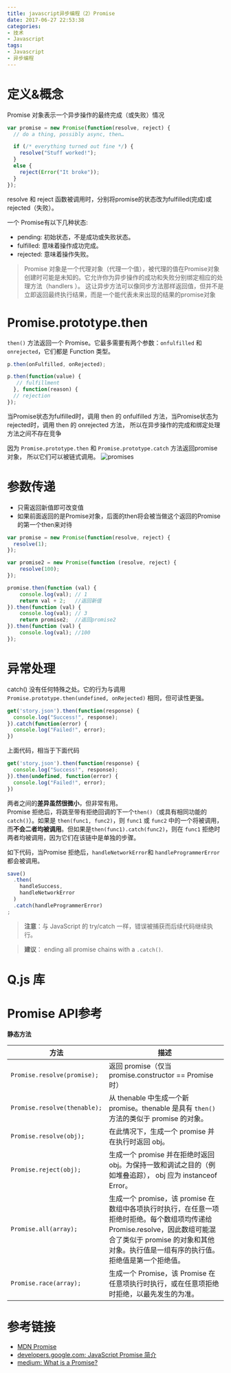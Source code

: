 ```yaml
---
title: javascript异步编程（2）Promise
date: 2017-06-27 22:53:38
categories:
- 技术
- Javascript
tags:
- Javascript
- 异步编程
---
```


# 定义&概念
Promise 对象表示一个异步操作的最终完成（或失败）情况

<!-- more -->

```javascript
var promise = new Promise(function(resolve, reject) {
  // do a thing, possibly async, then…

  if (/* everything turned out fine */) {
    resolve("Stuff worked!");
  }
  else {
    reject(Error("It broke"));
  }
});

```
resolve 和 reject 函数被调用时，分别将promise的状态改为fulfilled(完成)或rejected（失败）。

一个 Promise有以下几种状态:

* pending: 初始状态，不是成功或失败状态。
* fulfilled: 意味着操作成功完成。
* rejected: 意味着操作失败。

> Promise 对象是一个代理对象（代理一个值），被代理的值在Promise对象创建时可能是未知的。它允许你为异步操作的成功和失败分别绑定相应的处理方法（handlers ）。 这让异步方法可以像同步方法那样返回值，但并不是立即返回最终执行结果，而是一个能代表未来出现的结果的promise对象

# Promise.prototype.then

`then()` 方法返回一个  Promise。它最多需要有两个参数：`onfulfilled` 和 `onrejected`，它们都是 Function 类型。  

```javascript
p.then(onFulfilled, onRejected);

p.then(function(value) {
   // fulfillment
  }, function(reason) {
  // rejection
});
```
当Promise状态为fulfilled时，调用 then 的 onfulfilled 方法，当Promise状态为rejected时，调用 then 的 onrejected 方法， 所以在异步操作的完成和绑定处理方法之间不存在竞争

因为 `Promise.prototype.then` 和 `Promise.prototype.catch` 方法返回promise 对象， 所以它们可以被链式调用。
![promises](/images/javascript/js-promises.png)

# 参数传递

- 只需返回新值即可改变值
- 如果前面返回的是Promise对象，后面的then将会被当做这个返回的Promise的第一个then来对待

```javascript
var promise = new Promise(function(resolve, reject) {
  resolve(1);
});

var promise2 = new Promise(function (resolve, reject) {
    resolve(100);
});

promise.then(function (val) {
    console.log(val); // 1
    return val + 2;   //返回新值
}).then(function (val) {
    console.log(val); // 3
    return promise2;  //返回promise2
}).then(function (val) {
    console.log(val); //100
});
```

# 异常处理
catch() 没有任何特殊之处。它的行为与调用 `Promise.prototype.then(undefined, onRejected)` 相同，但可读性更强。

```javascript
get('story.json').then(function(response) {
  console.log("Success!", response);
}).catch(function(error) {
  console.log("Failed!", error);
})
```
上面代码，相当于下面代码
```javascript
get('story.json').then(function(response) {
  console.log("Success!", response);
}).then(undefined, function(error) {
  console.log("Failed!", error);
})
```
两者之间的**差异虽然很微小**，但非常有用。  
Promise 拒绝后，将跳至带有拒绝回调的下一个`then()`（或具有相同功能的 `catch()`）。如果是 `then(func1, func2)`，则 `func1` 或 `func2` 中的一个将被调用，而**不会二者均被调用**。但如果是`then(func1).catch(func2)`，则在 `func1` 拒绝时两者均被调用，因为它们在该链中是单独的步骤。

如下代码，当Promise 拒绝后，`handleNetworkError`和 `handleProgrammerError`都会被调用。
```javascript
save()
  .then(
    handleSuccess,
    handleNetworkError
  )
  .catch(handleProgrammerError)
;
```
> **注意**：与 JavaScript 的 try/catch 一样，错误被捕获而后续代码继续执行。

> **建议**： ending all promise chains with a `.catch()`.

# Q.js 库

# Promise API参考

**静态方法**

方法| 描述
---------|----------
`Promise.resolve(promise);`  | 返回 promise（仅当 promise.constructor == Promise 时）
`Promise.resolve(thenable);` | 从 thenable 中生成一个新 promise。thenable 是具有 `then()` 方法的类似于 promise 的对象。
`Promise.resolve(obj);`	 | 	在此情况下，生成一个 promise 并在执行时返回 obj。
`Promise.reject(obj);` | 生成一个 promise 并在拒绝时返回 obj。为保持一致和调试之目的（例如堆叠追踪）， obj 应为 instanceof Error。
`Promise.all(array);` | 生成一个 promise，该 promise 在数组中各项执行时执行，在任意一项拒绝时拒绝。每个数组项均传递给 Promise.resolve，因此数组可能混合了类似于 promise 的对象和其他对象。执行值是一组有序的执行值。拒绝值是第一个拒绝值。
`Promise.race(array);` | 生成一个 Promise，该 Promise 在任意项执行时执行，或在任意项拒绝时拒绝，以最先发生的为准。


# 参考链接
- [MDN Promise](https://developer.mozilla.org/zh-CN/docs/Web/JavaScript/Reference/Global_Objects/Promise)
- [developers.google.com: JavaScript Promise 简介](https://developers.google.com/web/fundamentals/getting-started/primers/promises)
- [medium: What is a Promise?](https://medium.com/javascript-scene/master-the-javascript-interview-what-is-a-promise-27fc71e77261)